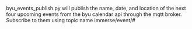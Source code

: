 byu_events_publish.py will publish the name, date, and location of the next four upcoming events from the byu calendar api through the mqtt broker. Subscribe to them using topic name immerse/event/#

